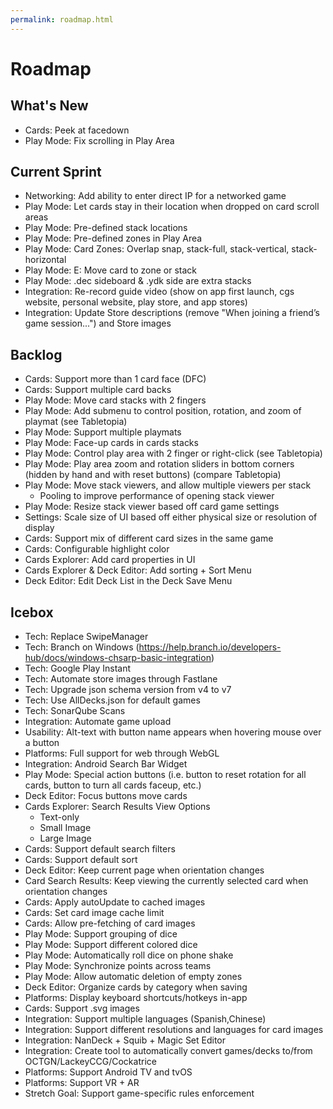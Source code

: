 ```yaml
---
permalink: roadmap.html
---
```


# Roadmap

## What's New
- Cards: Peek at facedown
- Play Mode: Fix scrolling in Play Area

## Current Sprint
- Networking: Add ability to enter direct IP for a networked game
- Play Mode: Let cards stay in their location when dropped on card scroll areas
- Play Mode: Pre-defined stack locations
- Play Mode: Pre-defined zones in Play Area
- Play Mode: Card Zones: Overlap snap, stack-full, stack-vertical, stack-horizontal
- Play Mode: E: Move card to zone or stack
- Play Mode: .dec sideboard & .ydk side are extra stacks
- Integration: Re-record guide video (show on app first launch, cgs website, personal website, play store, and app stores)
- Integration: Update Store descriptions (remove "When joining a friend’s game session...") and Store images

## Backlog
- Cards: Support more than 1 card face (DFC)
- Cards: Support multiple card backs
- Play Mode: Move card stacks with 2 fingers
- Play Mode: Add submenu to control position, rotation, and zoom of playmat (see Tabletopia)
- Play Mode: Support multiple playmats
- Play Mode: Face-up cards in cards stacks
- Play Mode: Control play area with 2 finger or right-click (see Tabletopia)
- Play Mode: Play area zoom and rotation sliders in bottom corners (hidden by hand and with reset buttons) (compare Tabletopia)
- Play Mode: Move stack viewers, and allow multiple viewers per stack
  - Pooling to improve performance of opening stack viewer
- Play Mode: Resize stack viewer based off card game settings
- Settings: Scale size of UI based off either physical size or resolution of display
- Cards: Support mix of different card sizes in the same game
- Cards: Configurable highlight color
- Cards Explorer: Add card properties in UI
- Cards Explorer & Deck Editor: Add sorting + Sort Menu
- Deck Editor: Edit Deck List in the Deck Save Menu

## Icebox
- Tech: Replace SwipeManager
- Tech: Branch on Windows (https://help.branch.io/developers-hub/docs/windows-chsarp-basic-integration)
- Tech: Google Play Instant
- Tech: Automate store images through Fastlane
- Tech: Upgrade json schema version from v4 to v7
- Tech: Use AllDecks.json for default games
- Tech: SonarQube Scans
- Integration: Automate game upload
- Usability: Alt-text with button name appears when hovering mouse over a button
- Platforms: Full support for web through WebGL
- Integration: Android Search Bar Widget
- Play Mode: Special action buttons (i.e. button to reset rotation for all cards, button to turn all cards faceup, etc.)
- Deck Editor: Focus buttons move cards
- Cards Explorer: Search Results View Options
  - Text-only
  - Small Image
  - Large Image
- Cards: Support default search filters
- Cards: Support default sort
- Deck Editor: Keep current page when orientation changes
- Card Search Results: Keep viewing the currently selected card when orientation changes
- Cards: Apply autoUpdate to cached images
- Cards: Set card image cache limit
- Cards: Allow pre-fetching of card images
- Play Mode: Support grouping of dice
- Play Mode: Support different colored dice
- Play Mode: Automatically roll dice on phone shake
- Play Mode: Synchronize points across teams
- Play Mode: Allow automatic deletion of empty zones
- Deck Editor: Organize cards by category when saving
- Platforms: Display keyboard shortcuts/hotkeys in-app
- Cards: Support .svg images
- Integration: Support multiple languages (Spanish,Chinese)
- Integration: Support different resolutions and languages for card images
- Integration: NanDeck + Squib + Magic Set Editor
- Integration: Create tool to automatically convert games/decks to/from OCTGN/LackeyCCG/Cockatrice
- Platforms: Support Android TV and tvOS
- Platforms: Support VR + AR
- Stretch Goal: Support game-specific rules enforcement
